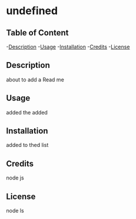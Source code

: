 # undefined

  ## Table of Content
  -[Description](#Description)
  -[Usage](#Usage)
  -[Installation](#Installation)
  -[Credits](#credits)
  -[License](#license)

  ## Description
  about to add a Read me

  ## Usage
  added the added

  ## Installation
  added to thed list

  ## Credits
  node js

  ## License
  node ls

